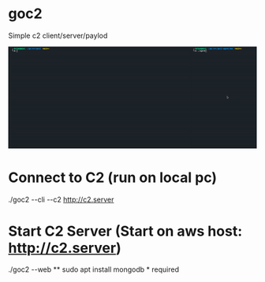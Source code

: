 # goc2
Simple c2 client/server/paylod

![](https://github.com/grines/goc2/blob/main/goc2.gif)

# Connect to C2 (run on local pc)
./goc2 --cli --c2 http://c2.server 

# Start C2 Server (Start on aws host: http://c2.server)
./goc2 --web
** sudo apt install mongodb * required
